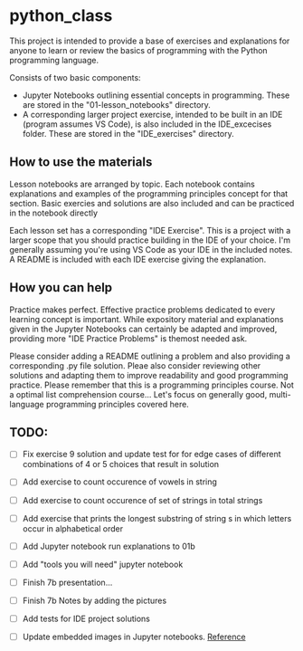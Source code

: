 # python_class

This project is intended to provide a base of exercises and explanations for anyone to learn or review the basics of programming with the Python programming language.

Consists of two basic components:
* Jupyter Notebooks outlining essential concepts in programming. These are stored in the "01-lesson_notebooks" directory.
* A corresponding larger project exercise, intended to be built in an IDE (program assumes VS Code), is also included in the IDE_excecises folder. These are stored in the "IDE_exercises" directory.

## How to use the materials
Lesson notebooks are arranged by topic. Each notebook contains explanations and examples of the programming principles concept for that section. Basic exercies and solutions are also included and can be practiced in the notebook directly

Each lesson set has a corresponding "IDE Exercise". This is a project with a larger scope that you should practice building in the IDE of your choice. I'm generally assuming you're using VS Code as your IDE in the included notes. A README is included with each IDE exercise giving the explanation.

## How you can help
Practice makes perfect. Effective practice problems dedicated to every learning concept is important. While expository material and explanations given in the Jupyter Notebooks can certainly be adapted and improved, providing more "IDE Practice Problems" is themost needed ask.

Please consider adding a README outlining a problem and also providing a corresponding .py file solution. Pleae also consider reviewing other solutions and adapting them to improve readability and good programming practice. Please remember that this is a programming principles course. Not a optimal list comprehension course... Let's focus on generally good, multi-language programming principles covered here.

## TODO:
* [ ] Fix exercise 9 solution and update test for for edge cases of different combinations of 4 or 5 choices that result in solution
* [ ] Add exercise to count occurence of vowels in string
* [ ] Add exercise to count occurence of set of strings in total strings
* [ ] Add exercise that prints the longest substring of string s in which letters occur in alphabetical order
* [ ] Add Jupyter notebook run explanations to 01b
* [ ] Add "tools you will need" jupyter notebook
* [ ] Finish 7b presentation...
* [ ] Finish 7b Notes by adding the pictures
* [ ] Add tests for IDE project solutions
* [ ] Update embedded images in Jupyter notebooks. [Reference](https://stackoverflow.com/questions/32370281/how-to-embed-image-or-picture-in-jupyter-notebook-either-from-a-local-machine-o)

